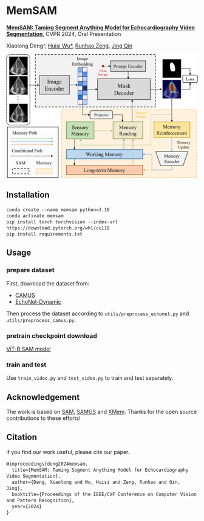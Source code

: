 # MemSAM
[**MemSAM: Taming Segment Anything Model for Echocardiography Video Segmentation**](/paper.pdf), CVPR 2024, Oral Presentation

Xiaolong Deng^, [Huisi Wu*](https://csse.szu.edu.cn/staff/~hswu/), [Runhao Zeng](https://zengrunhao.com/), [Jing Qin](https://research.polyu.edu.hk/en/persons/jing-qin)

<!-- ![MemSAM Design](/assets/framework.jpg) -->

<img src="/assets/framework.jpg" width="600" alt="MemSAM Design" />

<!-- The code will be uploaded later. -->

## Installation
```
conda create --name memsam python=3.10
conda activate memsam
pip install torch torchvision --index-url https://download.pytorch.org/whl/cu118
pip install requirements.txt
```

## Usage
### prepare dataset
First, download the dataset from:
- [CAMUS](https://www.creatis.insa-lyon.fr/Challenge/camus/index.html)
- [EchoNet-Dynamic](https://echonet.github.io/dynamic/index.html)
  
Then process the dataset according to `utils/preprocess_echonet.py` and `utils/preprocess_camus.py`.

### pretrain checkpoint download
[ViT-B SAM model](https://dl.fbaipublicfiles.com/segment_anything/sam_vit_b_01ec64.pth)

### train and test
Use `train_video.py` and `test_video.py` to train and test separately.

## Acknowledgement
The work is based on [SAM](https://github.com/facebookresearch/segment-anything), [SAMUS](https://github.com/xianlin7/SAMUS) and [XMem](https://github.com/hkchengrex/XMem). Thanks for the open source contributions to these efforts!

## Citation
if you find our work useful, please cite our paper.
```
@inproceedings{deng2024memsam,
  title={MemSAM: Taming Segment Anything Model for Echocardiography Video Segmentation},
  author={Deng, Xiaolong and Wu, Huisi and Zeng, Runhao and Qin, Jing},
  booktitle={Proceedings of the IEEE/CVF Conference on Computer Vision and Pattern Recognition},
  year={2024}
}
```